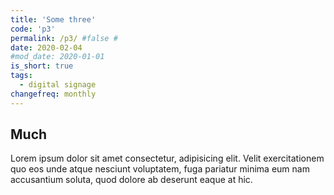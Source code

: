 ```yaml
---
title: 'Some three'
code: 'p3'
permalink: /p3/ #false #
date: 2020-02-04
#mod_date: 2020-01-01
is_short: true
tags: 
  - digital signage
changefreq: monthly
---
```


## Much

Lorem ipsum dolor sit amet consectetur, adipisicing elit. Velit exercitationem quo eos unde atque nesciunt voluptatem, fuga pariatur minima eum nam accusantium soluta, quod dolore ab deserunt eaque at hic.
